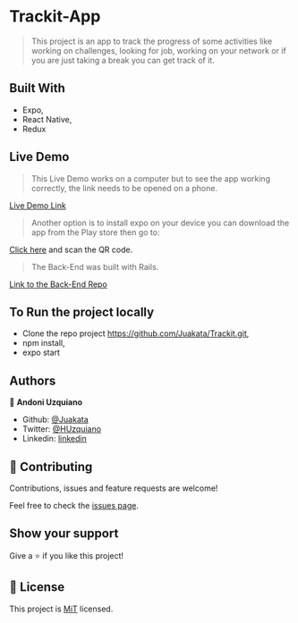# Trackit-App

> This project is an app to track the progress of some activities like working on challenges, looking for job, working on your network or if you are just taking a break you can get track of it.

## Built With
- Expo,
- React Native,
- Redux

## Live Demo
> This Live Demo works on a computer but to see the app working correctly, the link needs to be opened on a phone.  

[Live Demo Link](https://trackit-kr5a7oq3h.now.sh/)

> Another option is to install expo on your device you can download the app from the Play store then go to:

[Click here](https://expo.io/@juakata/Trackit) and scan the QR code.

> The Back-End was built with Rails.

[Link to the Back-End Repo](https://github.com/Juakata/Trackit-BackEnd)

## To Run the project locally

- Clone the repo project https://github.com/Juakata/Trackit.git,
- npm install,
- expo start

## Authors

👤 **Andoni Uzquiano**

- Github: [@Juakata](https://github.com/Juakata)
- Twitter: [@HUzquiano](https://twitter.com/HUzquiano)
- Linkedin: [linkedin](https://www.linkedin.com/in/andoni-uzquiano-31304818a/)

## 🤝 Contributing

Contributions, issues and feature requests are welcome!

Feel free to check the [issues page](https://github.com/Juakata/Trackit).

## Show your support

Give a ⭐️ if you like this project!

## 📝 License

This project is [MiT](https://opensource.org/licenses/MIT) licensed.
